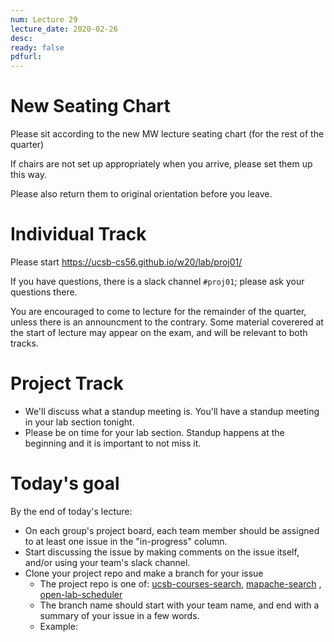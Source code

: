 ```yaml
---
num: Lecture 29
lecture_date: 2020-02-26
desc:
ready: false
pdfurl:
---
```


# New Seating Chart

Please sit according to the new MW lecture seating chart (for the rest of the quarter)

If chairs are not set up appropriately when you arrive, please set them up this way.

Please also return them to original orientation before you leave.

# Individual Track

Please start <https://ucsb-cs56.github.io/w20/lab/proj01/>

If you have questions, there is a slack channel `#proj01`; please ask your questions there.

You are encouraged to come to lecture for the remainder of the quarter, unless there is an announcment to the contrary.   Some material coverered at the start of lecture may appear on the exam, and will be relevant to both tracks.

# Project Track

* We'll discuss what a standup meeting is.  You'll have a standup meeting in your lab section tonight.
* Please be on time for your lab section.  Standup happens at the beginning and it is important to not miss it.

# Today's goal

By the end of today's lecture:
* On each group's project board, each team member should be assigned to at least one issue in the "in-progress" column.
* Start discussing the issue by making comments on the issue itself, and/or using your team's slack channel.
* Clone your project repo and make a branch for your issue
   * The project repo is one of: [ucsb-courses-search](https://github.com/ucsb-cs56-w20/ucsb-courses-search), [mapache-search](https://github.com/ucsb-cs56-w20/mapache-search) , [open-lab-scheduler](https://github.com/ucsb-cs56-w20/open-lab-scheduler) 
   * The branch name should start with your team name, and end with a summary of your issue in a few words.
   * Example: 
